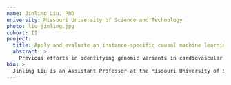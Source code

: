 ```yaml
---
name: Jinling Liu, PhD
university: Missouri University of Science and Technology
photo: liu-jinling.jpg
cohort: II
project:
  title: Apply and evaluate an instance-specific causal machine learning framework for identifying the causative genomic variants of cardiovascular diseases
  abstract: >
    Previous efforts in identifying genomic variants in cardiovascular diseases were mostly population-based association studies. I propose to implement and evaluate an instance-specific causal inference (ICI) framework, which is capable of discovering causative genomic variants in a given instance (e.g., a patient). As such, ICI addresses a fundamental problem in precision medicine: determining which genomic variants are causally responsible for the phenotypes observed in a specific patient. Moreover, concentrating on the genomic variants observed in a given individual, ICI has the potential to discover the causative variants of low frequency. Thus, the ICI framework has a significant potential to derive rich information from TOPMed data that is useful to the HLBS community.
bio: >
  Jinling Liu is an Assistant Professor at the Missouri University of Science and Technology. After graduating with a PhD degree in Biology from Penn State University, she obtained a National Library of Medicine Postdoctoral Fellowship as well as an MS degree in Biomedical Informatics from the University of Pittsburgh. She has extensive experience in molecular biology, immunology, multi-omics analytics, probabilistic graphical models and causal machine learning techniques. With unique expertise in both biology and informatics, her goal is to infer the activation states of signaling pathways from the multi-omics data and utilize it in precision medicine.
---
```

